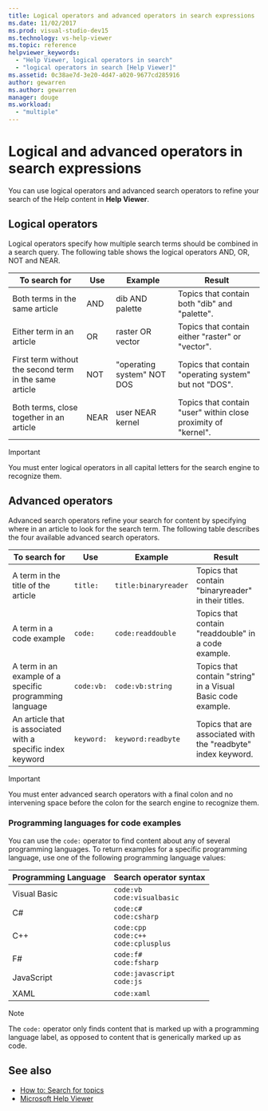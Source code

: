 ```yaml
---
title: Logical operators and advanced operators in search expressions
ms.date: 11/02/2017
ms.prod: visual-studio-dev15
ms.technology: vs-help-viewer
ms.topic: reference
helpviewer_keywords:
  - "Help Viewer, logical operators in search"
  - "logical operators in search [Help Viewer]"
ms.assetid: 0c38ae7d-3e20-4d47-a020-9677cd285916
author: gewarren
ms.author: gewarren
manager: douge
ms.workload:
  - "multiple"
---
```

# Logical and advanced operators in search expressions

You can use logical operators and advanced search operators to refine your search of the Help content in **Help Viewer**.

## Logical operators

Logical operators specify how multiple search terms should be combined in a search query. The following table shows the logical operators AND, OR, NOT and NEAR.

|To search for|Use|Example|Result|
|-------------------|---------|-------------|------------|
|Both terms in the same article|AND|dib AND palette|Topics that contain both "dib" and "palette".|
|Either term in an article|OR|raster OR vector|Topics that contain either "raster" or "vector".|
|First term without the second term in the same article|NOT|"operating system" NOT DOS|Topics that contain "operating system" but not "DOS".|
|Both terms, close together in an article|NEAR|user NEAR kernel|Topics that contain "user" within close proximity of "kernel".|

> [!IMPORTANT]
> You must enter logical operators in all capital letters for the search engine to recognize them.

## Advanced operators

Advanced search operators refine your search for content by specifying where in an article to look for the search term. The following table describes the four available advanced search operators.

|To search for|Use|Example|Result|
|-------------------|---------|-------------|------------|
|A term in the title of the article|`title:`|`title:binaryreader`|Topics that contain "binaryreader" in their titles.|
|A term in a code example|`code:`|`code:readdouble`|Topics that contain "readdouble" in a code example.|
|A term in an example of a specific programming language|`code:vb:`|`code:vb:string`|Topics that contain "string" in a Visual Basic code example.|
|An article that is associated with a specific index keyword|`keyword:`|`keyword:readbyte`|Topics that are associated with the "readbyte" index keyword.|

> [!IMPORTANT]
> You must enter advanced search operators with a final colon and no intervening space before the colon for the search engine to recognize them.

### Programming languages for code examples

You can use the `code:` operator to find content about any of several programming languages. To return examples for a specific programming language, use one of the following programming language values:

|Programming Language|Search operator syntax|
|--------------------|---------|
|Visual Basic|`code:vb`<br/>`code:visualbasic`|
|C#|`code:c#`<br/>`code:csharp`|
|C++|`code:cpp`<br/>`code:c++`<br/>`code:cplusplus`|
|F#|`code:f#`<br/>`code:fsharp`|
|JavaScript|`code:javascript`<br/>`code:js`|
|XAML|`code:xaml`|

> [!NOTE]
> The `code:` operator only finds content that is marked up with a programming language label, as opposed to content that is generically marked up as code.

## See also

- [How to: Search for topics](how-to-search-for-topics.md)
- [Microsoft Help Viewer](microsoft-help-viewer.md)
